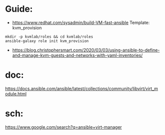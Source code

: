 # Guide:
- https://www.redhat.com/sysadmin/build-VM-fast-ansible
Template: kvm_provision
```
mkdir -p kvmlab/roles && cd kvmlab/roles
ansible-galaxy role init kvm_provision
```

- https://blog.christophersmart.com/2020/03/03/using-ansible-to-define-and-manage-kvm-guests-and-networks-with-yaml-inventories/

# doc:
https://docs.ansible.com/ansible/latest/collections/community/libvirt/virt_module.html


# sch:
https://www.google.com/search?q=ansible+virt-manager
